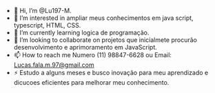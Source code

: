 - 👋 Hi, I’m @Lu197-M.
- 👀 I’m interested in ampliar meus conhecimentos em java script, typescript, HTML, CSS.  
- 🌱 I’m currently learning logica de programação.
- 💞️ I’m looking to collaborate on projetos que inicialmete procurão desenvolvimento e aprimoramento em JavaScript.
- 📫 How to reach me Numero (11) 98847-6628 ou Email: Lucas.fala.m.97@gmail.com
- ⚡ Estudo a alguns meses e busco inovação para meu aprendizado e dicucoes eficientes para melhorar meu conhecimento.

<!---
Lu197-M/Lu197-M is a ✨ special ✨ repository because its `README.md` (this file) appears on your GitHub profile.
You can click the Preview link to take a look at your changes.
--->
